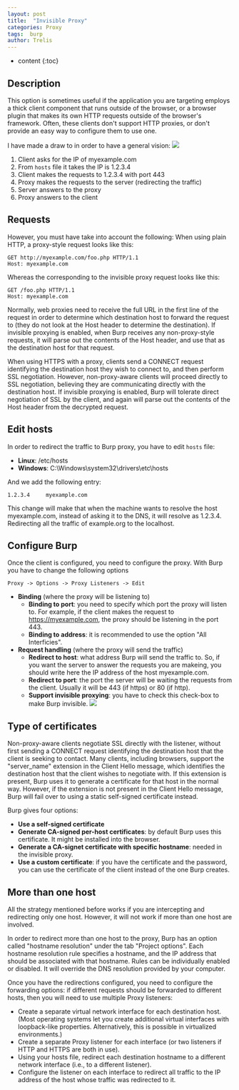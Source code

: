 ```yaml
---
layout: post
title:  "Invisible Proxy"
categories: Proxy
tags:  burp
author: Trelis
---
```


* content
{:toc}

## Description
This option is sometimes useful if the application you are targeting employs a thick client component that runs outside of the browser, or a browser plugin that makes its own HTTP requests outside of the browser's framework. Often, these clients don't support HTTP proxies, or don't provide an easy way to configure them to use one. 




I have made a draw to in order to have a general vision: 
![](https://raw.githubusercontent.com/LordATM/lordatm.github.io/master/img/2017-11-27-Invisible-Proxy/draw_proxy.png)
1. Client asks for the IP of myexample.com
2. From `hosts` file it takes the IP is 1.2.3.4
3. Client makes the requests to 1.2.3.4 with port 443
4. Proxy makes the requests to the server (redirecting the traffic)
5. Server answers to the proxy
6. Proxy answers to the client

## Requests
However, you must have take into account the following:
When using plain HTTP, a proxy-style request looks like this:

```
GET http://myexample.com/foo.php HTTP/1.1
Host: myexample.com
```

Whereas the corresponding to the invisible proxy request looks like this:

```
GET /foo.php HTTP/1.1
Host: myexample.com
```
Normally, web proxies need to receive the full URL in the first line of the request in order to determine which destination host to forward the request to (they do not look at the Host header to determine the destination). If invisible proxying is enabled, when Burp receives any non-proxy-style requests, it will parse out the contents of the Host header, and use that as the destination host for that request.

When using HTTPS with a proxy, clients send a CONNECT request identifying the destination host they wish to connect to, and then perform SSL negotiation. However, non-proxy-aware clients will proceed directly to SSL negotiation, believing they are communicating directly with the destination host. If invisible proxying is enabled, Burp will tolerate direct negotiation of SSL by the client, and again will parse out the contents of the Host header from the decrypted request. 

## Edit hosts
In order to redirect the traffic to Burp proxy, you have to edit `hosts` file:
- **Linux**: /etc/hosts
- **Windows**: C:\Windows\system32\drivers\etc\hosts

And we add the following entry:

```
1.2.3.4 	myexample.com
```

This change will make that when the machine wants to resolve the host myexample.com, instead of asking it to the DNS, it will resolve as 1.2.3.4. Redirecting all the traffic of example.org to the localhost.

## Configure Burp
Once the client is configured, you need to configure the proxy. With Burp you have to change the following options

`Proxy -> Options -> Proxy Listeners -> Edit`
- **Binding** (where the proxy will be listening to)
	- __Binding to port__: you need to specify which port the proxy will listen to. For example, if the client makes the request to https://myexample.com, the proxy should be listening in the port 443.
	- __Binding to address__: it is recommended to use the option "All Interficies".
- **Request handling** (where the proxy will send the traffic)
	- __Redirect to host__: what address Burp will send the traffic to. So, if  you want the server to answer the requests you are makeing, you should write here the IP address of the host myexample.com.
	- __Redirect to port__: the port the server will be waiting the requests from the client. Usually it will be 443 (if https) or 80 (if http).
	- __Support invisible proxying__: you have to check this check-box to make Burp invisible.
	![](https://raw.githubusercontent.com/LordATM/lordatm.github.io/master/img/2017-11-27-Invisible-Proxy/invisible_proxy.png)

## Type of certificates
Non-proxy-aware clients negotiate SSL directly with the listener, without first sending a CONNECT request identifying the destination host that the client is seeking to contact. Many clients, including browsers, support the "server_name" extension in the Client Hello message, which identifies the destination host that the client wishes to negotiate with. If this extension is present, Burp uses it to generate a certificate for that host in the normal way. However, if the extension is not present in the Client Hello message, Burp will fail over to using a static self-signed certificate instead. 

Burp gives four options:
- **Use a self-signed certificate**
- **Generate CA-signed per-host certificates**: by default Burp uses this certificate. It might be installed into the browser.
- **Generate a CA-signet certificate with specific hostname**: needed in the invisible proxy.
- **Use a custom certificate**: if you have the certificate and the password, you can use the certificate of the client instead of the one Burp creates.

## More than one host
All the strategy mentioned before works if you are intercepting and redirecting only one host. However, it will not work if more than one host are involved.

In order to redirect more than one host to the proxy, Burp has an option called "hostname resolution" under the tab "Project options". Each hostname resolution rule specifies a hostname, and the IP address that should be associated with that hostname. Rules can be individually enabled or disabled. 
It will override the DNS resolution provided by your computer.

Once you have the redirections configured, you need to configure the forwarding options: if different requests should be forwarded to different hosts, then you will need to use multiple Proxy listeners:

- Create a separate virtual network interface for each destination host. (Most operating systems let you create additional virtual interfaces with loopback-like properties. Alternatively, this is possible in virtualized environments.)
- Create a separate Proxy listener for each interface (or two listeners if HTTP and HTTPS are both in use).
- Using your hosts file, redirect each destination hostname to a different network interface (i.e., to a different listener).
- Configure the listener on each interface to redirect all traffic to the IP address of the host whose traffic was redirected to it.
